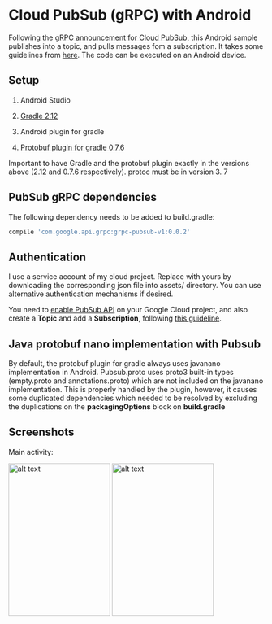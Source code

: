 # Cloud PubSub (gRPC) with Android #

Following the [gRPC announcement for Cloud PubSub](https://cloud.google.com/blog/big-data/2016/03/announcing-grpc-alpha-for-google-cloud-pubsub), 
this Android sample publishes into a topic, and pulls messages fom a subscription.
It takes some guidelines from [here](https://cloud.google.com/pubsub/grpc-java).
The code can be executed on an Android device.


## Setup

1) Android Studio

2) [Gradle 2.12](http://gradle.org/gradle-download/)

3) Android plugin for gradle

4) [Protobuf plugin for gradle 0.7.6](https://github.com/google/protobuf-gradle-plugin/tree/v0.7.6)

Important to have Gradle and the protobuf plugin exactly in the versions above (2.12 and 0.7.6 respectively).
protoc must be in version 3.
7
## PubSub gRPC dependencies

The following dependency needs to be added to build.gradle:

```groovy  
compile 'com.google.api.grpc:grpc-pubsub-v1:0.0.2'
```


## Authentication

I use a service account of my cloud project. Replace with yours by downloading the corresponding json file
into assets/ directory. You can use alternative authentication mechanisms if desired.

You need to [enable PubSub API](https://cloud.google.com/pubsub/prereqs) on your Google Cloud project, and also create a **Topic** and add a **Subscription**, following [this guideline](https://cloud.google.com/pubsub/quickstart-console).


## Java protobuf nano implementation with Pubsub

By default, the protobuf plugin for gradle always uses javanano implementation in Android.
Pubsub.proto uses proto3 built-in types (empty.proto and annotations.proto) which are not included
on the javanano implementation. This is properly handled by the plugin, however, it causes some duplicated dependencies which needed to be resolved by excluding the duplications on the **packagingOptions** block on **build.gradle**

## Screenshots

Main activity:

<img src="https://raw.githubusercontent.com/rafaelsf80/cloud-pubsub-grpc-android/master/app/screenshots/main1.png" alt="alt text" width="200" height="300">
<img src="https://raw.githubusercontent.com/rafaelsf80/cloud-pubsub-grpc-android/master/app/screenshots/main2.png" alt="alt text" width="200" height="300">

